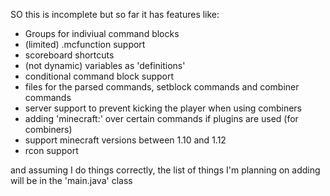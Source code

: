 SO this is incomplete but so far it has features like:
* Groups for indiviual command blocks
* (limited) .mcfunction support
* scoreboard shortcuts
* (not dynamic) variables as 'definitions'
* conditional command block support
* files for the parsed commands, setblock commands and combiner commands
* server support to prevent kicking the player when using combiners
* adding  'minecraft:' over certain commands if plugins are used (for combiners)
* support minecraft versions between 1.10 and 1.12
* rcon support

and assuming I do things correctly, the list of things I'm planning on adding will be in the 'main.java' class
